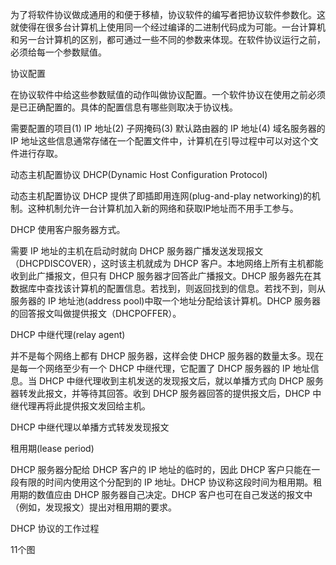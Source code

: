为了将软件协议做成通用的和便于移植，协议软件的编写者把协议软件参数化。这就使得在很多台计算机上使用同一个经过编译的二进制代码成为可能。一台计算机和另一台计算机的区别，都可通过一些不同的参数来体现。在软件协议运行之前，必须给每一个参数赋值。



协议配置

在协议软件中给这些参数赋值的动作叫做协议配置。一个软件协议在使用之前必须是已正确配置的。具体的配置信息有哪些则取决于协议栈。

需要配置的项目\(1\) IP 地址\(2\) 子网掩码\(3\) 默认路由器的 IP 地址\(4\) 域名服务器的 IP 地址这些信息通常存储在一个配置文件中，计算机在引导过程中可以对这个文件进行存取。



动态主机配置协议 DHCP\(Dynamic Host Configuration Protocol\)

动态主机配置协议 DHCP 提供了即插即用连网\(plug-and-play networking\)的机制。这种机制允许一台计算机加入新的网络和获取IP地址而不用手工参与。



DHCP 使用客户服务器方式。

需要 IP 地址的主机在启动时就向 DHCP 服务器广播发送发现报文（DHCPDISCOVER），这时该主机就成为 DHCP 客户。本地网络上所有主机都能收到此广播报文，但只有 DHCP 服务器才回答此广播报文。DHCP 服务器先在其数据库中查找该计算机的配置信息。若找到，则返回找到的信息。若找不到，则从服务器的 IP 地址池\(address pool\)中取一个地址分配给该计算机。DHCP 服务器的回答报文叫做提供报文（DHCPOFFER）。



DHCP 中继代理\(relay agent\)

并不是每个网络上都有 DHCP 服务器，这样会使 DHCP 服务器的数量太多。现在是每一个网络至少有一个 DHCP 中继代理，它配置了 DHCP 服务器的 IP 地址信息。当 DHCP 中继代理收到主机发送的发现报文后，就以单播方式向 DHCP 服务器转发此报文，并等待其回答。收到 DHCP 服务器回答的提供报文后，DHCP 中继代理再将此提供报文发回给主机。



DHCP 中继代理以单播方式转发发现报文





租用期\(lease period\)

DHCP 服务器分配给 DHCP 客户的 IP 地址的临时的，因此 DHCP 客户只能在一段有限的时间内使用这个分配到的 IP 地址。DHCP 协议称这段时间为租用期。租用期的数值应由 DHCP 服务器自己决定。DHCP 客户也可在自己发送的报文中（例如，发现报文）提出对租用期的要求。



DHCP 协议的工作过程



11个图

  


